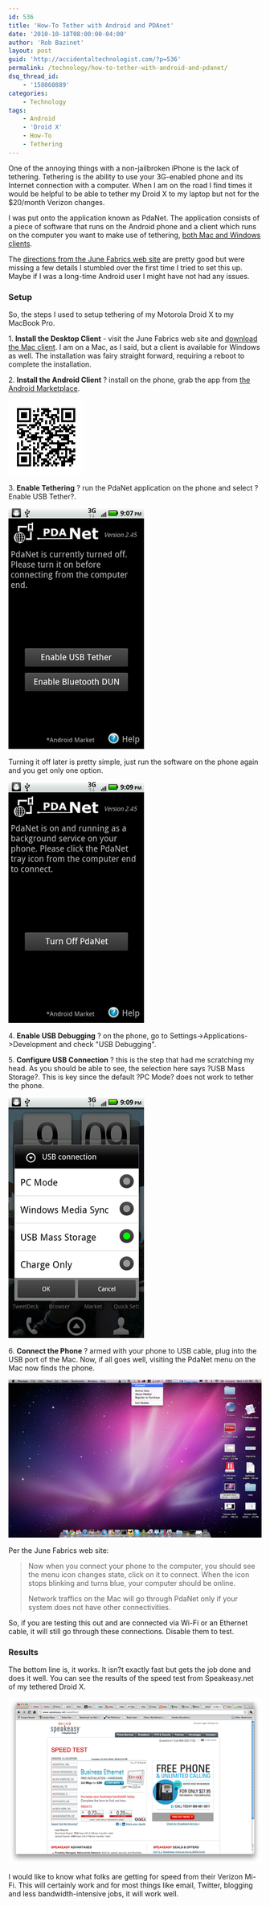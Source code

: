 ```yaml
---
id: 536
title: 'How-To Tether with Android and PDAnet'
date: '2010-10-18T08:00:00-04:00'
author: 'Rob Bazinet'
layout: post
guid: 'http://accidentaltechnologist.com/?p=536'
permalink: /technology/how-to-tether-with-android-and-pdanet/
dsq_thread_id:
    - '158060889'
categories:
    - Technology
tags:
    - Android
    - 'Droid X'
    - How-To
    - Tethering
---
```


One of the annoying things with a non-jailbroken iPhone is the lack of tethering. Tethering is the ability to use your 3G-enabled phone and its Internet connection with a computer. When I am on the road I find times it would be helpful to be able to tether my Droid X to my laptop but not for the $20/month Verizon changes.

I was put onto the application known as PdaNet. The application consists of a piece of software that runs on the Android phone and a client which runs on the computer you want to make use of tethering, [both Mac and Windows clients](http://junefabrics.com/android/download.php).

The [directions from the June Fabrics web site](http://junefabrics.com/android/mac.php) are pretty good but were missing a few details I stumbled over the first time I tried to set this up. Maybe if I was a long-time Android user I might have not had any issues.

### Setup

So, the steps I used to setup tethering of my Motorola Droid X to my MacBook Pro.

1\. **Install the Desktop Client** - visit the June Fabrics web site and [download the Mac client](http://www.junefabrics.com/bin/PdaNetA242.pkg). I am on a Mac, as I said, but a client is available for Windows as well. The installation was fairy straight forward, requiring a reboot to complete the installation.

2\. **Install the Android Client** ? install on the phone, grab the app from [the Android Marketplace](market://search?q=pname:com.pdanet).

 [![PdaNet-QR](/assets/img/2010/10/PdaNetQR.png "PdaNet-QR")](market://search?q=pname:com.pdanet)

3\. **Enable Tethering** ? run the PdaNet application on the phone and select ?Enable USB Tether?.

[![pdanet_setup](/assets/img/2010/10/pdanet_setup_thumb.png "pdanet_setup")](/assets/img/2010/10/pdanet_setup.png)

Turning it off later is pretty simple, just run the software on the phone again and you get only one option.

[![pdanet_enabled](/assets/img/2010/10/pdanet_enabled_thumb.png "pdanet_enabled")](/assets/img/2010/10/pdanet_enabled.png)

4\. **Enable USB Debugging** ? on the phone, go to Settings-&gt;Applications-&gt;Development and check "USB Debugging".

5\. **Configure USB Connection** ? this is the step that had me scratching my head. As you should be able to see, the selection here says ?USB Mass Storage?. This is key since the default ?PC Mode? does not work to tether the phone.

[![usb_config](/assets/img/2010/10/usb_config_thumb.png "usb_config")](/assets/img/2010/10/usb_config.png)

6\. **Connect the Phone** ? armed with your phone to USB cable, plug into the USB port of the Mac. Now, if all goes well, visiting the PdaNet menu on the Mac now finds the phone.

[![PDANET_Connect](/assets/img/2010/10/PDANET_Connect_thumb.png "PDANET_Connect")](/assets/img/2010/10/PDANET_Connect.png)

Per the June Fabrics web site:

> Now when you connect your phone to the computer, you should see the menu icon changes state, click on it to connect. When the icon stops blinking and turns blue, your computer should be online.
> 
> Network traffics on the Mac will go through PdaNet only if your system does not have other connectivities.

So, if you are testing this out and are connected via Wi-Fi or an Ethernet cable, it will still go through these connections. Disable them to test.

### Results

The bottom line is, it works. It isn?t exactly fast but gets the job done and does it well. You can see the results of the speed test from Speakeasy.net of my tethered Droid X.

[![3GSpeed](/assets/img/2010/10/3GSpeed_thumb.png "3GSpeed")](/assets/img/2010/10/3GSpeed.png)

I would like to know what folks are getting for speed from their Verizon Mi-Fi. This will certainly work and for most things like email, Twitter, blogging and less bandwidth-intensive jobs, it will work well.